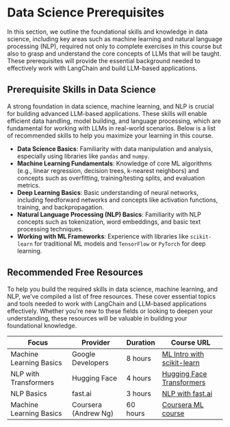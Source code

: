 
# Data Science Prerequisites

In this section, we outline the foundational skills and knowledge in data science, including key areas such as machine learning and natural language processing (NLP), required not only to complete exercises in this course but also to grasp and understand the core concepts of LLMs that will be taught. These prerequisites will provide the essential background needed to effectively work with LangChain and build LLM-based applications.

## Prerequisite Skills in Data Science
A strong foundation in data science, machine learning, and NLP is crucial for building advanced LLM-based applications. These skills will enable efficient data handling, model building, and language processing, which are fundamental for working with LLMs in real-world scenarios. Below is a list of recommended skills to help you maximize your learning in this course.

- **Data Science Basics**: Familiarity with data manipulation and analysis, especially using libraries like `pandas` and `numpy`.
- **Machine Learning Fundamentals**: Knowledge of core ML algorithms (e.g., linear regression, decision trees, k-nearest neighbors) and concepts such as overfitting, training/testing splits, and evaluation metrics.
- **Deep Learning Basics**: Basic understanding of neural networks, including feedforward networks and concepts like activation functions, training, and backpropagation.
- **Natural Language Processing (NLP) Basics**: Familiarity with NLP concepts such as tokenization, word embeddings, and basic text processing techniques.
- **Working with ML Frameworks**: Experience with libraries like `scikit-learn` for traditional ML models and `TensorFlow` or `PyTorch` for deep learning.

## Recommended Free Resources
To help you build the required skills in data science, machine learning, and NLP, we’ve compiled a list of free resources. These cover essential topics and tools needed to work with LangChain and LLM-based applications effectively. Whether you’re new to these fields or looking to deepen your understanding, these resources will be valuable in building your foundational knowledge.


| Focus                    | Provider               | Duration   | Course URL                                                                                           |
|--------------------------|------------------------|------------|------------------------------------------------------------------------------------------------------|
| Machine Learning Basics | Google Developers | 8 hours    | [ML Intro with scikit-learn](https://developers.google.com/machine-learning/crash-course) |
| NLP with Transformers | Hugging Face       | 4 hours    | [Hugging Face Transformers](https://huggingface.co/learn/nlp-course/chapter1)              |
| NLP Basics               | fast.ai                | 3 hours    | [NLP with fast.ai](https://course.fast.ai/)                                                          |
| Machine Learning Basics  | Coursera (Andrew Ng)   | 60 hours   | [Coursera ML course](https://www.coursera.org/learn/machine-learning)                     |
